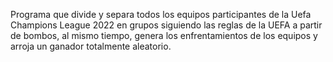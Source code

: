 Programa que divide y separa todos los equipos participantes de la Uefa Champions League 2022 en grupos siguiendo las reglas de la UEFA a partir de bombos, al mismo tiempo, genera los enfrentamientos de los equipos y arroja un ganador totalmente aleatorio.
